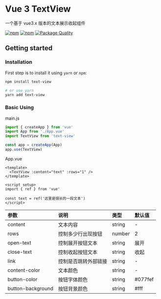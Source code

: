 # Vue 3 TextView

一个基于 vue3.x 版本的文本展示收起组件

<p>
  <a href="https://npm-stat.com/charts.html?package=text-view"><img src="https://img.shields.io/npm/dm/text-view.svg" alt="npm"/></a>
  <a href="https://www.npmjs.com/package/text-view"><img src="https://img.shields.io/npm/v/text-view.svg" alt="npm"/></a>
  <a href="https://packagequality.com/#?package=text-view"><img src="https://packagequality.com/shield/text-view.svg" alt="Package Quality"/></a>
</p>

## Getting started

### Installation

First step is to install it using `yarn` or `npm`:

```bash
npm install text-view

# or use yarn
yarn add text-view
```

### Basic Using

main.js

```js
import { createApp } from 'vue'
import App from './App.vue'
import TextView from 'text-view'

const app = createApp(App)
app.use(TextView)
```

App.vue

```vue
<template>
  <TextView :content="text" :rows="1" />
</template>

<script setup>
import { ref } from 'vue'

const text = ref('这里是很长的一段文本')
</script>
```

| 参数              | 说明                 | 类型   | 默认值  |
| :---------------- | :------------------- | :----- | :------ |
| content           | 文本内容             | string | -       |
| rows              | 控制多少行出现按钮   | number | 2       |
| open-text         | 控制展开按钮文本     | string | 展开    |
| close-text        | 控制收起按钮文本     | string | 收起    |
| link              | 控制是否跳转外部链接 | string | -       |
| content-color     | 文本颜色             | string | -       |
| button-color      | 按钮字体颜色         | string | #077fef |
| button-background | 按钮背景颜色         | string | #fff    |
